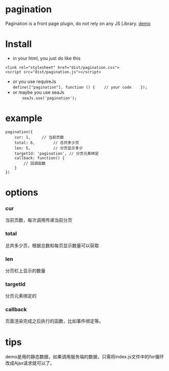 # pagination
   Pagination is a front page plugin, do not rely on any JS Library.
[demo](http://example.com/)
# Install
+ in your html, you just do like this    
```
<link rel="stylesheet" href="dist/pagination.css">
<script src="dist/pagination.js"></script>     
```
+ or you use requireJs      
`
define(["pagination"], function () {   
	// your code   
});   
`  
+ or maybe you use seaJs  
`    
seaJs.use('pagination');   
`   
   
# example

```
pagination({
	cur: 1,     // 当前页数    
	total: 6,        // 总共多少页   
	len: 5,          // 分页显示多少     
	targetId: 'pagination', // 分页元素绑定     
	callback: function() {    
		// 回调函数   
	}   
})   
```

# options

### cur
当前页数，每次调用传递当前分页

### total
总共多少页，根据总数和每页显示数量可以获取

### len
分页栏上显示的数量

### targetId
分页元素绑定的

### callback
页面渲染完成之后执行的函数，比如事件绑定等。

# tips
demo是用的静态数据，如果调用服务端的数据，只需将index.js文件中的for循环改成Ajax请求就可以了。
